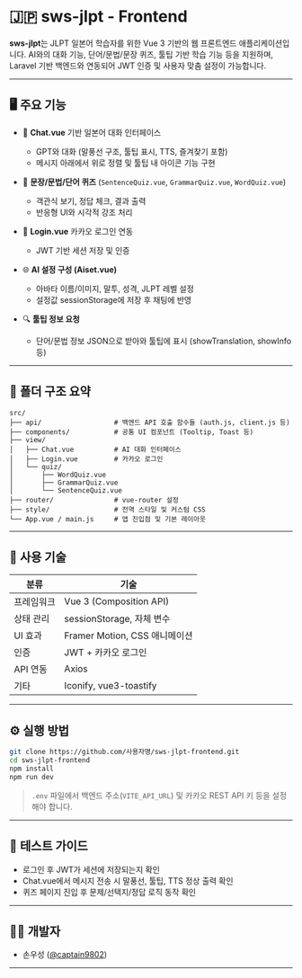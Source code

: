 # 🇯🇵 sws-jlpt - Frontend

**sws-jlpt**는 JLPT 일본어 학습자를 위한 Vue 3 기반의 웹 프론트엔드 애플리케이션입니다. AI와의 대화 기능, 단어/문법/문장 퀴즈, 툴팁 기반 학습 기능 등을 지원하며, Laravel 기반 백엔드와 연동되어 JWT 인증 및 사용자 맞춤 설정이 가능합니다.

---

## 🖥 주요 기능

* 🤖 **Chat.vue** 기반 일본어 대화 인터페이스

  * GPT와 대화 (말풍선 구조, 툴팁 표시, TTS, 즐겨찾기 포함)
  * 메시지 아래에서 위로 정렬 및 툴팁 내 아이콘 기능 구현
* 🧠 **문장/문법/단어 퀴즈** (`SentenceQuiz.vue`, `GrammarQuiz.vue`, `WordQuiz.vue`)

  * 객관식 보기, 정답 체크, 결과 출력
  * 반응형 UI와 시각적 강조 처리
* 🛂 **Login.vue** 카카오 로그인 연동

  * JWT 기반 세션 저장 및 인증
* 🌐 **AI 설정 구성 (Aiset.vue)**

  * 아바타 이름/이미지, 말투, 성격, JLPT 레벨 설정
  * 설정값 sessionStorage에 저장 후 채팅에 반영
* 🔍 **툴팁 정보 요청**

  * 단어/문법 정보 JSON으로 받아와 툴팁에 표시 (showTranslation, showInfo 등)

---

## 📁 폴더 구조 요약

```
src/
├── api/                  # 백엔드 API 호출 함수들 (auth.js, client.js 등)
├── components/           # 공통 UI 컴포넌트 (Tooltip, Toast 등)
├── view/
│   ├── Chat.vue          # AI 대화 인터페이스
│   ├── Login.vue         # 카카오 로그인
│   └── quiz/
│       ├── WordQuiz.vue
│       ├── GrammarQuiz.vue
│       └── SentenceQuiz.vue
├── router/               # vue-router 설정
├── style/                # 전역 스타일 및 커스텀 CSS
└── App.vue / main.js     # 앱 진입점 및 기본 레이아웃
```

---

## 🔧 사용 기술

| 분류     | 기술                       |
| ------ | ------------------------ |
| 프레임워크  | Vue 3 (Composition API)  |
| 상태 관리  | sessionStorage, 자체 변수    |
| UI 효과  | Framer Motion, CSS 애니메이션 |
| 인증     | JWT + 카카오 로그인            |
| API 연동 | Axios                    |
| 기타     | Iconify, vue3-toastify   |

---

## ⚙️ 실행 방법

```bash
git clone https://github.com/사용자명/sws-jlpt-frontend.git
cd sws-jlpt-frontend
npm install
npm run dev
```

> `.env` 파일에서 백엔드 주소(`VITE_API_URL`) 및 카카오 REST API 키 등을 설정해야 합니다.

---

## 🧪 테스트 가이드

* 로그인 후 JWT가 세션에 저장되는지 확인
* Chat.vue에서 메시지 전송 시 말풍선, 툴팁, TTS 정상 출력 확인
* 퀴즈 페이지 진입 후 문제/선택지/정답 로직 동작 확인

---

## 👨‍💻 개발자

* 손우성 ([@captain9802](https://github.com/captain9802))

---
